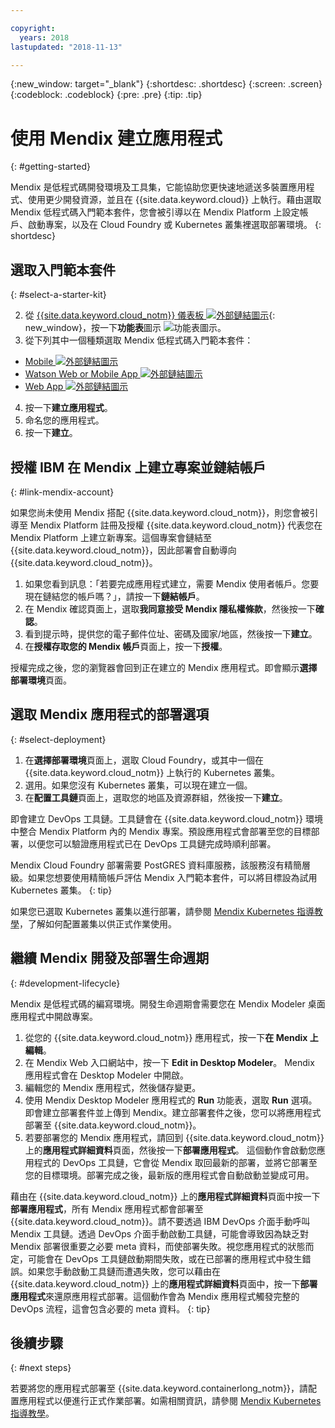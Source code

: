 ```yaml
---

copyright:
  years: 2018
lastupdated: "2018-11-13"

---
```


{:new_window: target="_blank"}
{:shortdesc: .shortdesc}
{:screen: .screen}
{:codeblock: .codeblock}
{:pre: .pre}
{:tip: .tip}

# 使用 Mendix 建立應用程式
{: #getting-started}

Mendix 是低程式碼開發環境及工具集，它能協助您更快速地遞送多裝置應用程式、使用更少開發資源，並且在 {{site.data.keyword.cloud}} 上執行。藉由選取 Mendix 低程式碼入門範本套件，您會被引導以在 Mendix Platform 上設定帳戶、啟動專案，以及在 Cloud Foundry 或 Kubernetes 叢集裡選取部署環境。
{: shortdesc}

## 選取入門範本套件
{: #select-a-starter-kit}

2. 從 [{{site.data.keyword.cloud_notm}} 儀表板 ![外部鏈結圖示](../../icons/launch-glyph.svg "外部鏈結圖示")](https://console.bluemix.net/dashboard){: new_window}，按一下**功能表**圖示 ![功能表圖示](../../icons/icon_hamburger.svg)。
3. 從下列其中一個種類選取 Mendix 低程式碼入門範本套件：
  * [Mobile ![外部鏈結圖示](../../icons/launch-glyph.svg "外部鏈結圖示")](https://console.bluemix.net/developer/appservice/starter-kits/mendix-mobile-app)
  * [Watson Web or Mobile App ![外部鏈結圖示](../../icons/launch-glyph.svg "外部鏈結圖示")](https://console.bluemix.net/developer/appservice/starter-kits/mendix-web-or-mobile-app-with-watson)
  * [Web App ![外部鏈結圖示](../../icons/launch-glyph.svg "外部鏈結圖示")](https://console.bluemix.net/developer/appservice/starter-kits/mendix-web-app)
4. 按一下**建立應用程式**。
5. 命名您的應用程式。 
6. 按一下**建立**。

## 授權 IBM 在 Mendix 上建立專案並鏈結帳戶
{: #link-mendix-account}

如果您尚未使用 Mendix 搭配 {{site.data.keyword.cloud_notm}}，則您會被引導至 Mendix Platform 註冊及授權 {{site.data.keyword.cloud_notm}} 代表您在 Mendix Platform 上建立新專案。這個專案會鏈結至 {{site.data.keyword.cloud_notm}}，因此部署會自動導向 {{site.data.keyword.cloud_notm}}。

1. 如果您看到訊息：「若要完成應用程式建立，需要 Mendix 使用者帳戶。您要現在鏈結您的帳戶嗎？」，請按一下**鏈結帳戶**。
2. 在 Mendix 確認頁面上，選取**我同意接受 Mendix 隱私權條款**，然後按一下**確認**。
3. 看到提示時，提供您的電子郵件位址、密碼及國家/地區，然後按一下**建立**。
4. 在**授權存取您的 Mendix 帳戶**頁面上，按一下**授權**。

授權完成之後，您的瀏覽器會回到正在建立的 Mendix 應用程式。即會顯示**選擇部署環境**頁面。

## 選取 Mendix 應用程式的部署選項
{: #select-deployment}

1. 在**選擇部署環境**頁面上，選取 Cloud Foundry，或其中一個在 {{site.data.keyword.cloud_notm}} 上執行的 Kubernetes 叢集。
2. 選用。如果您沒有 Kubernetes 叢集，可以現在建立一個。
3. 在**配置工具鏈**頁面上，選取您的地區及資源群組，然後按一下**建立**。

即會建立 DevOps 工具鏈。工具鏈會在 {{site.data.keyword.cloud_notm}} 環境中整合 Mendix Platform 內的 Mendix 專案。預設應用程式會部署至您的目標部署，以便您可以驗證應用程式已在 DevOps 工具鏈完成時順利部署。

Mendix Cloud Foundry 部署需要 PostGRES 資料庫服務，該服務沒有精簡層級。如果您想要使用精簡帳戶評估 Mendix 入門範本套件，可以將目標設為試用 Kubernetes 叢集。
{: tip}

如果您已選取 Kubernetes 叢集以進行部署，請參閱 [Mendix Kubernetes 指導教學](/docs/apps/tutorials/tutorial_mendix_kubernetes.html)，了解如何配置叢集以供正式作業使用。


## 繼續 Mendix 開發及部署生命週期
{: #development-lifecycle}

Mendix 是低程式碼的編寫環境。開發生命週期會需要您在 Mendix Modeler 桌面應用程式中開啟專案。

1. 從您的 {{site.data.keyword.cloud_notm}} 應用程式，按一下**在 Mendix 上編輯**。
2. 在 Mendix Web 入口網站中，按一下 **Edit in Desktop Modeler**。
  Mendix 應用程式會在 Desktop Modeler 中開啟。
3. 編輯您的 Mendix 應用程式，然後儲存變更。
4. 使用 Mendix Desktop Modeler 應用程式的 **Run** 功能表，選取 **Run** 選項。
  即會建立部署套件並上傳到 Mendix。建立部署套件之後，您可以將應用程式部署至 {{site.data.keyword.cloud_notm}}。
5. 若要部署您的 Mendix 應用程式，請回到 {{site.data.keyword.cloud_notm}} 上的**應用程式詳細資料**頁面，然後按一下**部署應用程式**。
  這個動作會啟動您應用程式的 DevOps 工具鏈，它會從 Mendix 取回最新的部署，並將它部署至您的目標環境。部署完成之後，最新版的應用程式會自動啟動並變成可用。

藉由在 {{site.data.keyword.cloud_notm}} 上的**應用程式詳細資料**頁面中按一下**部署應用程式**，所有 Mendix 應用程式都會部署至 {{site.data.keyword.cloud_notm}}。請不要透過 IBM DevOps 介面手動呼叫 Mendix 工具鏈。透過 DevOps 介面手動啟動工具鏈，可能會導致因為缺乏對 Mendix 部署很重要之必要 meta 資料，而使部署失敗。視您應用程式的狀態而定，可能會在 DevOps 工具鏈啟動期間失敗，或在已部署的應用程式中發生錯誤。如果您手動啟動工具鏈而遭遇失敗，您可以藉由在 {{site.data.keyword.cloud_notm}} 上的**應用程式詳細資料**頁面中，按一下**部署應用程式**來還原應用程式部署。這個動作會為 Mendix 應用程式觸發完整的 DevOps 流程，這會包含必要的 meta 資料。
{: tip}

## 後續步驟 
{: #next steps}

若要將您的應用程式部署至 {{site.data.keyword.containerlong_notm}}，請配置應用程式以便進行正式作業部署。如需相關資訊，請參閱 [Mendix Kubernetes 指導教學](/docs/apps/tutorials/tutorial_mendix_kubernetes.html)。 
